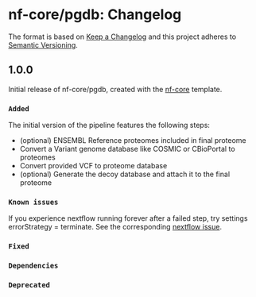 # nf-core/pgdb: Changelog

The format is based on [Keep a Changelog](https://keepachangelog.com/en/1.0.0/)
and this project adheres to [Semantic Versioning](https://semver.org/spec/v2.0.0.html).

## 1.0.0

Initial release of nf-core/pgdb, created with the [nf-core](https://nf-co.re/) template.

### `Added`

The initial version of the pipeline features the following steps:

- (optional) ENSEMBL Reference proteomes included in final proteome
- Convert a Variant genome database like COSMIC or CBioPortal to proteomes
- Convert provided VCF to proteome database
- (optional) Generate the decoy database and attach it to the final proteome

### `Known issues`

If you experience nextflow running forever after a failed step, try settings errorStrategy = terminate. See the corresponding [nextflow issue](https://github.com/nextflow-io/nextflow/issues/1457).

### `Fixed`

### `Dependencies`

### `Deprecated`
